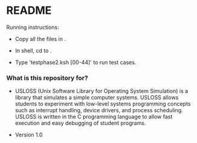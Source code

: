 # README #

Running instructions:

* Copy all the files in <your directory>.

* In shell, cd to <your directory>.

* Type 'testphase2.ksh [00-44]' to run test cases.

### What is this repository for? ###

* USLOSS (Unix Software Library for Operating System Simulation) is a library that simulates a simple computer systems. USLOSS allows students to experiment with low-level systems programming concepts such as interrupt handling, device drivers, and process scheduling. USLOSS is written in the C programming language to allow fast execution and easy debugging of student programs.

* Version 1.0